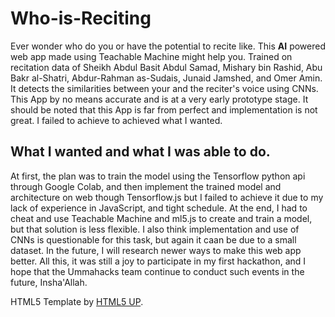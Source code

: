 # Who-is-Reciting

<p>Ever wonder who do you or have the potential to recite like. This <strong>AI</strong> powered web app made using Teachable Machine might help you. Trained on recitation data of Sheikh Abdul Basit Abdul Samad, Mishary bin Rashid, Abu Bakr al-Shatri, Abdur-Rahman as-Sudais, Junaid Jamshed, and Omer Amin. It detects the similarities between your and the reciter's voice using CNNs. This App by no means accurate and is at a very early prototype stage. It should be noted that this App is far from perfect and implementation is not great. I failed to achieve to achieved what I wanted.</p>
  
## What I wanted and what I was able to do.
<p>At first, the plan was to train the model using the Tensorflow python api through Google Colab, and then implement the trained model and architecture on web though Tensorflow.js but I failed to achieve it due to my lack of experience in JavaScript, and tight schedule. At the end, I had to cheat and use Teachable Machine and ml5.js to create and train a model, but that solution is less flexible. I also think implementation and use of CNNs is questionable for this task, but again it caan be due to a small dataset. In the future, I will research newer ways to make this web app better. All this, it was still a joy to participate in my first hackathon, and I hope that the Ummahacks team continue to conduct such events in the future, Insha'Allah.</p>
  
  
 HTML5 Template by <a href="https://html5up.net">HTML5 UP</a>. 
